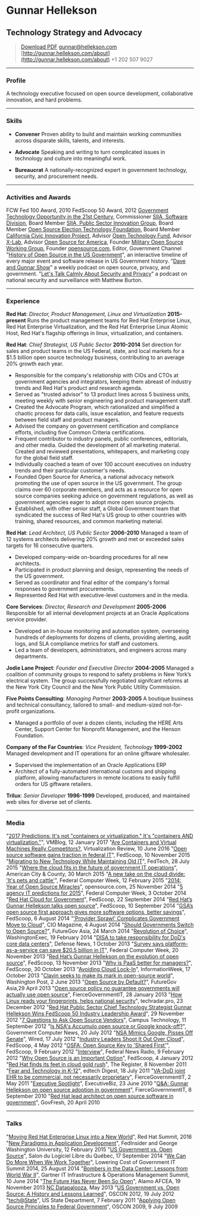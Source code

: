 # Gunnar Hellekson
## Technology Strategy and Advocacy

> [Download PDF](gh-resume.pdf)
> [gunnar@hellekson.com](gunnar@hellekson.com)
> [http://gunnar.hellekson.com/about](http://gunnar.hellekson.com/about)
> +1 202 507 9027

---

### Profile

A technology executive focused on open source development, collaborative innovation, and hard problems.

---

### Skills

* **Convener**
  Proven ability to build and maintain working communities across disparate skills, talents, and interests. 
  
* **Advocate**
  Speaking and writing to turn complicated issues in technology and culture into meaningful work.

* **Bureaucrat**
  A nationally-recognized expert in government technology, security, and procurement needs.
  
---

### Activities and Awards

FCW Fed 100 Award, 2010
FedScoop 50 Award, 2012
[Government Technology Opportunity in the 21st Century](http://www.techamericafoundation.org/gto21), Commissioner
[SIIA, Software Division](http://www.siia.net/), Board Member
[SIIA, Public Sector Innovation Group](http://www.siia.net/index.php?option=com_content&view=article&id=967:siia-public-sector-innovation-group-where-innovation-meets-government&catid=344:public-sector-innovation-group&Itemid=1013), Board Member
[Open Source Election Technology Foundation](http://www.osetfoundation.org/), Board Member
[California Civic Innovation Project](http://ccip.newamerica.net/), Advisor
[Open Technology Fund](https://www.opentechfund.org/), Advisor
[X-Lab](http://newamerica.org/x-lab/about-x-lab/), Advisor
[Open Source for America](http://opensourceforamerica.org/), Founder
[Military Open Source Working Group](http://mil-oss.org/), Founder
[opensource.com](http://opensource.com/government), Editor, Government Channel
"[History of Open Source in the US Government](http://gov-oss.org/)", an interactive timeline of every major event and software release in US Government history.
"[Dave and Gunnar Show](http://dgshow.org/)" a weekly podcast on open source, privacy, and government.
"[Let's Talk Calmly About Security and Privacy](http://listen.matthewburton.org/)" a podcast on national security and surveillance with Matthew Burton.

---

### Experience

**Red Hat**: *Director, Product Management, Linux and Virtualization* __2015-present__
  Runs the product management teams for Red Hat Enterprise Linux, Red Hat Enterprise Virtualization, and the Red Hat Enterprise Linux Atomic Host, Red Hat's flagship offerings in linux, virtualization, and containers.

**Red Hat**: *Chief Strategist, US Public Sector* __2010-2014__
  Set direction for sales and product teams in the US Federal, state, and local markets for a $1.5 billion open source technology business, contributing to an average 20% growth each year.

  * Responsible for the company's relationship with CIOs and CTOs at government agencies and integrators, keeping them abreast of industry trends and Red Hat's product and research agenda.
  * Served as "trusted advisor" to 13 product lines across 5 business units, meeting weekly with senior engineering and product management staff.
  * Created the Advocate Program, which rationalized and simplified a chaotic process for data calls, issue escalation, and feature requests between field staff and product managers. 
  * Advised the company on government certification and compliance efforts, including five Common Criteria certifications.
  * Frequent contributor to industry panels, public conferences, editorials, and other media. Guided the development of all marketing material. Created and reviewed presentations, whitepapers, and marketing copy for the global field staff.
  * Individually coached a team of over 100 account executives on industry trends and their particular customer's needs.
  * Founded Open Source for America, a national advocacy network promoting the use of open source in the US government. The group claims over 60 corporate members, and acts as a resource for open source companies seeking advice on government regulations, as well as government agencies eager to adopt more open source projects.
  * Established, with other senior staff, a Global Government team that syndicated the success of Red Hat's US group to other countries with training, shared resources, and common marketing material.

**Red Hat**: *Lead Architect, US Public Sector* __2006-2010__
  Managed a team of 12 systems architects delivering 20% growth and met or exceeded sales targets for 16 consecutive quarters.

  * Developed company-wide on-boarding procedures for all new architects.
  * Participated in product planning and design, representing the needs of the US government.
  * Served as coordinator and final editor of the company's formal responses to government procurements.
  * Represented Red Hat with executive-level customers and in the media.

**Core Services**: *Director, Research and Development* __2005-2006__
  Responsible for all internal development projects at an Oracle Applications service provider. 

  * Developed an in-house monitoring and automation system, overseeing hundreds of deployments for dozens of clients, providing alerting, audit logs, and SLA compliance metrics for staff and customers.
  * Led a team of developers, administrators, and engineers across many departments.

**Jodie Lane Project**: *Founder and Executive Director* __2004-2005__
  Managed a coalition of community groups to respond to safety problems in New York’s electrical system. The group successfully negotiated signifcant reforms at the New York City Council and the New York Public Utility Commission.

**Five Points Consulting**: *Managing Partner* __2003-2005__
  A boutique business and technical consultancy, tailored to small- and medium-sized not-for-profit organizations.

  * Managed a portfolio of over a dozen clients, including the HERE Arts Center, Support Center for Nonprofit Management, and the Henson Foundation.

**Company of the Far Countries**: *Vice President, Technology* __1999-2002__
  Managed development and IT operations for an online giftware wholesaler.

  * Supervised the implementation of an Oracle Applications ERP
  * Architect of a fully-automated international customs and shipping platform, allowing manufacturers in remote locations to easily fulfill orders for US giftware retailers.

**Trilux**: *Senior Developer* __1996-1999__
  Developed, produced, and maintained web sites for diverse set of clients.

---

### Media

"[2017 Predictions: It's not "containers or virtualization." It's "containers AND virtualization."](http://vmblog.com/archive/2017/01/12/red-hat-2017-predictions-it-s-not-containers-or-virtualization-it-s-containers-and-virtualization.aspx)", VMBlog, 12 January 2017
"[Are Containers and Virtual Machines Really Competitors?](https://virtualizationreview.com/articles/2016/06/10/are-containers-and-virtual-machines-really-competitors.aspx), Virtualization Review, 10 June 2016
"[Open source software gains traction in federal IT](http://fedscoop.com/open-source-gains-traction-in-federal-it-speakers)", FedScoop, 10 November 2015
"[Migrating to New Technology While Maintaining Old IT](http://www.fedtechmagazine.com/article/2015/07/migrating-new-technology-while-maintaining-old-it)", FedTech, 28 July 2015
"[Where the cloud fits in the future of government IT operations](http://americancityandcounty.com/hardware-software/where-cloud-fits-future-government-it-operations-related-video)", American City & County, 30 March 2015
"[A new take on the cloud divide: 'It's pets and cattle'](http://fcw.com/articles/2015/02/12/looking-at-federal-cloud.aspx)", Federal Computer Week, 12 February 2015
"[2014: Year of Open Source Miracles](http://opensource.com/government/14/11/open-source-software-security-vulnerabilities)", opensource.com, 25 November 2014
"[5 agency IT predictions for 2015](http://fcw.com/articles/2014/09/30/5-agency-it-predictions-for-2015.aspx)", Federal Computer Week, 3 October 2014
"[Red Hat Cloud for Government](http://fedscoop.com/red-hat-cloud-for-government/)", FedScoop, 22 September 2014
"[Red Hat’s Gunnar Hellekson talks open source](http://fedscoop.com/red-hats-gunnar-hellekson-talks-open-source/)", FedScoop, 10 September 2014
"[GSA’s open source first approach gives more software options, better savings](http://fedscoop.com/gsas-open-source-approach/)", FedScoop, 6 August 2014
"['Provider Sprawl' Complicates Government Move to Cloud](http://www.cio.com/article/2459518/government-use-of-it/provider-sprawl-complicates-government-move-to-cloud.html)", CIO Magazine, 4 August 2014
"[Should Governments Switch to Open Source?](http://www.futuregov.asia/articles/2014/mar/24/should-governments-switch-open-source/)", FutureGov Asia, 24 March 2014
"[Revolution of Choice](http://www.washingtonexec.com/2014/02/revolution-choice-red-hats-gunnar-hellekson-discusses-open-source-technology/)", WashingtonExec, 19 February 2014
"[DISA to take responsibility for DoD's core data centers](http://www.defensenews.com/apps/pbcs.dll/article?AID=2013310010020)", Defense News, 1 October 2013
"[Survey says platform-as-a-service can save $20.5 billion in IT](http://fcw.com/articles/2013/11/20/critical-read-meritalk.aspx)", Federal Computer Week, 20 November 2013
"[Red Hat’s Gunnar Hellekson on the evolution of open source](http://fedscoop.com/red-hats-gunnar-hellekson/)", FedScoop, 13 November 2013
"[Why is PaaS better for managers?](http://fedscoop.com/paas-better-managers/)", FedScoop, 30 October 2013
"[Avoiding Cloud Lock-In](http://www.informationweek.com/cloud/avoiding-cloud-lock-in/d/d-id/1111982?)", InformationWeek, 17 October 2013
"[Clavin seeks to make its mark in open-source world](http://www.washingtonpost.com/business/on-it/clavin-seeks-to-make-its-mark-in-open-source-world/2013/06/02/07e8628a-bda4-11e2-97d4-a479289a31f9_story.html)", Washington Post, 2 June 2013
"[Open Source by Default?](http://www.futuregov.asia/articles/2013/apr/29/open-source-default/)", FutureGov Asia,29 April 2013
"[Open source policy no guarantee governments will actually use open source](http://www.fiercegovernmentit.com/story/open-source-policy-no-guarantee-governments-will-actually-use-open-source/2013-01-27)", FierceGovernmentIT, 28 January 2013
"[How Linux reads your fingerprints, helps national security](http://www.techradar.com/us/news/software/operating-systems/how-linux-reads-your-fingerprints-helps-national-security-1118694)", techradar.pro, 23 December 2012
"[Red Hat Public Sector Chief Technology Strategist Gunnar Hellekson Wins FedScoop 50 Industry Leadership Award](http://www.redhat.com/en/about/blog/red-hats-gunnar-hellekson-wins-fedscoop-50-industry-leadership-award)", 29 November 2012
"[7 Questions to Ask Open Source Vendors](http://campustechnology.com/Articles/2012/09/11/7-Questions-to-Ask-Open-Source-Vendors.aspx)", Campus Technology, 11 September 2012
"[Is NSA's Accumulo open source or Google knock-off?](http://gcn.com/articles/2012/07/20/senate-bill-to-bar-dod-from-nsa-developed-accumulo.aspx)", Government Computer News, 20 July 2012
"[NSA Mimics Google, Pisses Off Senate](http://www.wired.com/2012/07/nsa-accumulo-google-bigtable/)", Wired, 17 July 2012
"[Industry Leaders Shoot It Out Over Cloud](http://fedscoop.com/industry-leaders-shoot-it-out-over-cloud/)", FedScoop, 4 May 2012
"[OSFA: Open Source Key to 'Shared First'](http://fedscoop.com/osfa-open-source-is-fundamental-to-shared-first/)", FedScoop, 9 February 2012
"[Interview](http://www.federalnewsradio.com/245/2741318/Red-Hats-Gunnar-Hellekson-on-virtualization-and-the-subscription-model)", Federal News Radio, 9 February 2012
"[Why Open Source is an Important Option](http://fedscoop.com/why-open-source-is-an-important-option/)", FedScoop, 4 January 2012
"[Red Hat finds its feet in cloud gold rush](http://www.theregister.co.uk/2011/11/08/opening_up_the_cloud/)", The Register, 8 November 2011
"[Fear and Technology in K-12](http://edtechdigest.wordpress.com/2011/07/18/interview-gunnar-hellekson-fear-and-technology-in-k-12/)", edtech Digest, 18 July 2011
"[VA-DoD joint EHR to be commercial, not necessarily proprietary](http://www.fiercegovernmentit.com/story/va-dod-joint-ehr-be-commercial-not-necessarily-proprietary/2011-05-02)", FierceGovernmentIT, 2 May 2011
"[Executive Spotlight](http://blog.executivebiz.com/2010/06/executive-spotlight-gunnar-hellekson-of-red-hat-u-s-public-sector/)", ExecutiveBiz, 23 June 2010
"[Q&A: Gunnar Hellekson on open source adoption in government](http://www.fiercegovernmentit.com/story/q-gunnar-hellekson-open-source-adoption-government/2010-09-08)", FierceGovernmentIT, 8 September 2010
"[Red Hat lead architect on open source software in government](http://govfresh.com/2010/04/red-hat-lead-architect-on-open-source-software-in-government/)", GovFresh, 20 April 2010

---

### Talks

"[Moving Red Hat Enterprise Linux into a New World](https://www.youtube.com/watch?v=pf8Tuq0VAXc)", Red Hat Summit, 2016
"[New Paradigms in Application Development](https://www.eventbrite.com/e/new-paradigms-in-application-development-carving-governments-place-in-the-cloud-registration-14976848156)", FedInsider and George Washington University, 12 February 2015
"[US Government vs. Open Source](http://s2lq.com/programme)", Salon du Logiciel Libre du Québec, 17 September 2014
"[We Can Do More When We Work Together](http://www.slideshare.net/FedScoop/lcogit-fedscoop201408)", Lowering Cost of Government IT Summit 2014, 25 August 2014
"[Bombers in the Data Center: Lessons from World War II](http://www.gartner.com/technology/summits/na/it-operations/agenda/day-4.jsp#)", Gartner IT Infrastructure & Operations Management Summit, 10 June 2014
"[The Future Has Never Been So Open](http://www.alamoafcea.org/page/12798_88/)", Alamo AFCEA, 19 November 2013
[NC Datapalooza](http://ncdatapalooza.com/), May 2013
"[US Government vs. Open Source: A History and Lessons Learned](http://www.oscon.com/oscon2012/public/schedule/detail/24221)", OSCON 2012, 19 July 2012
"[tech@State](http://tech.state.gov/profiles/blogs/open-source-speakers)", US State Department, 7 February 2011
"[Applying Open Source Principles to Federal Government](http://www.oscon.com/oscon2009/public/schedule/speaker/62735)", OSCON 2009, 9 July 2009

